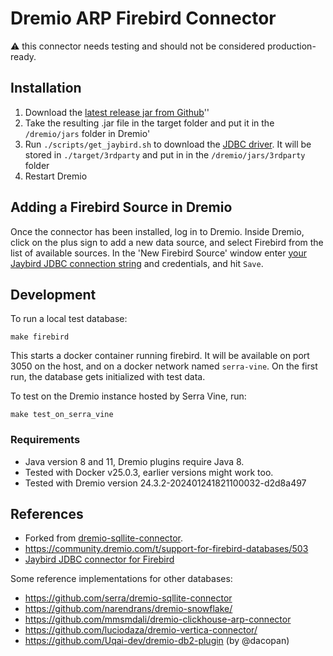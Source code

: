 # Dremio ARP Firebird Connector

⚠️ this connector needs testing and should not be considered production-ready.

## Installation

1. Download the [latest release jar from Github](https://github.com/serraict/dremio-firebird-connector/releases/)''
2. Take the resulting .jar file in the target folder and put it in the `/dremio/jars` folder in Dremio'
3. Run `./scripts/get_jaybird.sh` to download the [JDBC driver](https://firebirdsql.org/en/jdbc-driver/).
   It will be stored in `./target/3rdparty` and put in in the `/dremio/jars/3rdparty` folder
4. Restart Dremio

## Adding a Firebird Source in Dremio

Once the connector has been installed, log in to Dremio.
Inside Dremio, click on the plus sign to add a new data source,
and select Firebird from the list of available sources.
In the 'New Firebird Source' window enter 
[your Jaybird JDBC connection string](https://firebirdsql.github.io/jaybird-manual/jaybird_manual.html#connection-drivermanager)
and credentials, and hit `Save`.

## Development

To run a local test database:

```shell
make firebird
```

This starts a docker container running firebird.
It will be available on port 3050 on the host,
and on a docker network named `serra-vine`.
On the first run, the database gets initialized with test data.

To test on the Dremio instance hosted by Serra Vine, run:

```shell
make test_on_serra_vine
```

### Requirements

* Java version 8 and 11, Dremio plugins require Java 8.
* Tested with Docker v25.0.3, earlier versions might work too.
* Tested with Dremio version 24.3.2-202401241821100032-d2d8a497

## References

* Forked from [dremio-sqllite-connector](https://github.com/dremio-hub/dremio-sqllite-connector).
* <https://community.dremio.com/t/support-for-firebird-databases/503>
* [Jaybird JDBC connector for Firebird](https://firebirdsql.github.io/jaybird-manual/jaybird_manual.html)

Some reference implementations for other databases:

* <https://github.com/serra/dremio-sqllite-connector>
* <https://github.com/narendrans/dremio-snowflake/>
* <https://github.com/mmsmdali/dremio-clickhouse-arp-connector>
* <https://github.com/luciodaza/dremio-vertica-connector/>
* <https://github.com/Uqai-dev/dremio-db2-plugin> (by @dacopan)
